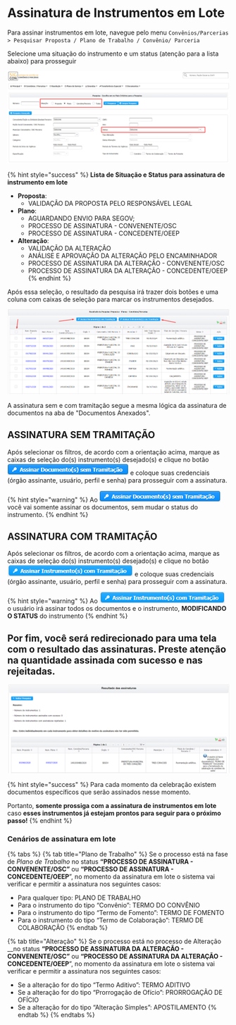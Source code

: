 # Assinatura de Instrumentos em Lote

Para assinar instrumentos em lote, navegue pelo menu `Convênios/Parcerias > Pesquisar Proposta / Plano de Trabalho / Convênio/ Parceria`

Selecione uma situação do instrumento e um status \(atenção para a lista abaixo\) para prosseguir

![](../../.gitbook/assets/image%20%28479%29.png)

{% hint style="success" %}
**Lista de Situação e Status para assinatura de instrumento em lote**

* **Proposta**:
  * VALIDAÇÃO DA PROPOSTA PELO RESPONSÁVEL LEGAL
* **Plano**:
  * AGUARDANDO ENVIO PARA SEGOV;
  * PROCESSO DE ASSINATURA - CONVENENTE/OSC
  * PROCESSO DE ASSINATURA - CONCEDENTE/OEEP
* **Alteração**:
  * VALIDAÇÃO DA ALTERAÇÃO
  * ANÁLISE E APROVAÇÃO DA ALTERAÇÃO PELO ENCAMINHADOR
  * PROCESSO DE ASSINATURA DA ALTERAÇÃO - CONVENENTE/OSC
  * PROCESSO DE ASSINATURA DA ALTERAÇÃO - CONCEDENTE/OEEP
{% endhint %}

Após essa seleção, o resultado da pesquisa irá trazer dois botões e uma coluna com caixas de seleção para marcar os instrumentos desejados.

![](../../.gitbook/assets/image%20%28480%29.png)

A assinatura sem e com tramitação segue a mesma lógica da assinatura de documentos na aba de "Documentos Anexados".

## ASSINATURA SEM TRAMITAÇÃO

Após selecionar os filtros, de acordo com a orientação acima, marque as caixas de seleção do\(s\) instrumento\(s\) desejado\(s\)  e clique no botão ![](../../.gitbook/assets/image%20%28483%29.png) e coloque suas credenciais \(órgão assinante, usuário, perfil e senha\) para prosseguir com a assinatura.

{% hint style="warning" %}
Ao ![](../../.gitbook/assets/image%20%28483%29.png) você vai somente assinar os documentos, sem mudar o status do instrumento.
{% endhint %}

## ASSINATURA COM TRAMITAÇÃO

Após selecionar os filtros, de acordo com a orientação acima, marque as caixas de seleção do\(s\) instrumento\(s\) desejado\(s\)  e clique no botão ![](../../.gitbook/assets/image%20%28481%29.png) e coloque suas credenciais \(órgão assinante, usuário, perfil e senha\) para prosseguir com a assinatura.

{% hint style="warning" %}
Ao ![](../../.gitbook/assets/image%20%28481%29.png) o usuário irá assinar todos os documentos e o instrumento, **MODIFICANDO O STATUS** do instrumento
{% endhint %}

## Por fim, você será redirecionado para uma tela com o resultado das assinaturas. Preste atenção na quantidade assinada com sucesso e nas rejeitadas.

![Na imagem, podemos ver no status da assinatura.](../../.gitbook/assets/image%20%28482%29.png)

{% hint style="success" %}
Para cada momento da celebração existem documentos específicos que serão assinados nesse momento.

Portanto, **somente prossiga com a assinatura de instrumentos em lote** caso **esses instrumentos já estejam prontos para seguir para o próximo passo!**
{% endhint %}

### Cenários de assinatura em lote

{% tabs %}
{% tab title="Plano de Trabalho" %}
Se o processo está na fase de _Plano de Trabalho_ no status **“PROCESSO DE ASSINATURA - CONVENENTE/OSC”** ou **“PROCESSO DE ASSINATURA - CONCEDENTE/OEEP**”, no momento da assinatura em lote o sistema vai verificar e permitir a assinatura nos seguintes casos: 

* Para qualquer tipo: PLANO DE TRABALHO 
* Para o instrumento do tipo “Convênio”: TERMO DO CONVÊNIO
* Para o instrumento do tipo “Termo de Fomento”: TERMO DE FOMENTO
* Para o instrumento do tipo “Termo de Colaboração”: TERMO DE COLABORAÇÃO
{% endtab %}

{% tab title="Alteração" %}
Se o processo está no processo de Alteração __no status **“PROCESSO DE ASSINATURA DA ALTERAÇÃO - CONVENENTE/OSC”** ou **“PROCESSO DE ASSINATURA DA ALTERAÇÃO - CONCEDENTE/OEEP**”, no momento da assinatura em lote o sistema vai verificar e permitir a assinatura nos seguintes casos: 

*  Se a alteração for do tipo “Termo Aditivo”:  TERMO ADITIVO
* Se a alteração for do tipo “Prorrogação de Ofício”: PRORROGAÇÃO DE OFÍCIO
* Se a alteração for do tipo “Alteração Simples”:  APOSTILAMENTO
{% endtab %}
{% endtabs %}

### 

